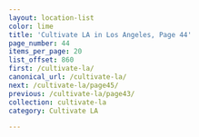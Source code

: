 ```yaml
---
layout: location-list
color: lime
title: 'Cultivate LA in Los Angeles, Page 44'
page_number: 44
items_per_page: 20
list_offset: 860
first: /cultivate-la/
canonical_url: /cultivate-la/
next: /cultivate-la/page45/
previous: /cultivate-la/page43/
collection: cultivate-la
category: Cultivate LA

---
```

